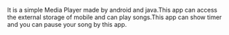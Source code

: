 It is a  simple Media Player made by android and java.This app can access the external storage of mobile and can play songs.This app can show timer and you can pause your song by this app. 
